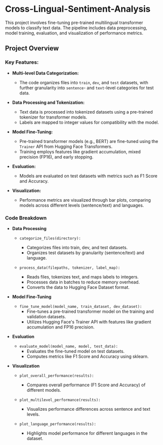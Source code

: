 # Cross-Lingual-Sentiment-Analysis

This project involves fine-tuning pre-trained multilingual transformer models to classify text data. The pipeline includes data preprocessing, model training, evaluation, and visualization of performance metrics.

## Project Overview

### Key Features:
- **Multi-level Data Categorization:**
  - The code organizes files into `train`, `dev`, and `test` datasets, with further granularity into `sentence`- and `text`-level categories for test data.

- **Data Processing and Tokenization:**
  - Text data is processed into tokenized datasets using a pre-trained tokenizer for transformer models.
  - Labels are mapped to integer values for compatibility with the model.

- **Model Fine-Tuning:**
  - Pre-trained transformer models (e.g., BERT) are fine-tuned using the `Trainer` API from Hugging Face Transformers.
  - Training employs features like gradient accumulation, mixed precision (FP16), and early stopping.

- **Evaluation:**
  - Models are evaluated on test datasets with metrics such as F1 Score and Accuracy.

- **Visualization:**
  - Performance metrics are visualized through bar plots, comparing models across different levels (sentence/text) and languages.
 
### Code Breakdown

- **Data Processing**  
  - `categorize_files(directory):`
    - Categorizes files into train, dev, and test datasets.
    - Organizes test datasets by granularity (sentence/text) and language.

  - `process_data(filepaths, tokenizer, label_map):`
    - Reads files, tokenizes text, and maps labels to integers.
    - Processes data in batches to reduce memory overhead.
    - Converts the data to Hugging Face Dataset format.

- **Model Fine-Tuning**  
  - `fine_tune_model(model_name, train_dataset, dev_dataset):`
    - Fine-tunes a pre-trained transformer model on the training and validation datasets.
    - Utilizes Hugging Face's Trainer API with features like gradient accumulation and FP16 precision.

- **Evaluation**  
  - `evaluate_model(model_name, model, test_data):`
    - Evaluates the fine-tuned model on test datasets.
    - Computes metrics like F1 Score and Accuracy using sklearn.

- **Visualization**  
  - `plot_overall_performance(results):`
    - Compares overall performance (F1 Score and Accuracy) of different models.

  - `plot_multilevel_performance(results):`
    - Visualizes performance differences across sentence and text levels.

  - `plot_language_performance(results):`
    - Highlights model performance for different languages in the dataset.
